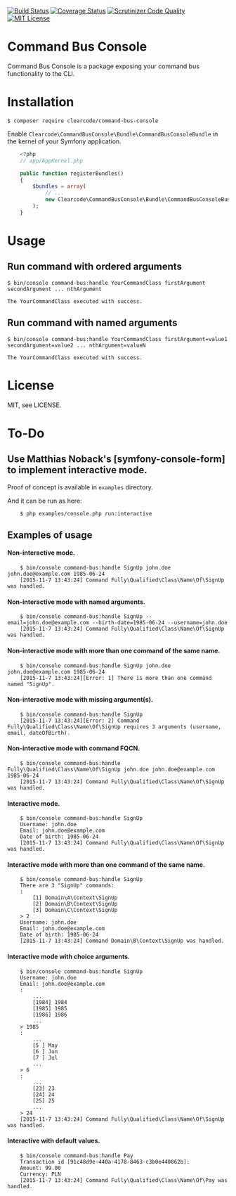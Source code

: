 [![Build Status](https://travis-ci.org/ClearcodeHQ/command-bus-console.svg?branch=master)](https://travis-ci.org/ClearcodeHQ/command-bus-console)
[![Coverage Status](https://coveralls.io/repos/ClearcodeHQ/command-bus-console/badge.svg?branch=master&service=github)](https://coveralls.io/github/ClearcodeHQ/command-bus-console?branch=master)
[![Scrutinizer Code Quality](https://scrutinizer-ci.com/g/ClearcodeHQ/command-bus-console/badges/quality-score.png?b=master)](https://scrutinizer-ci.com/g/ClearcodeHQ/command-bus-console/?branch=master)
[![MIT License](https://img.shields.io/packagist/l/clearcode/command-bus-console.svg)](https://github.com/ClearcodeHQ/command-bus-console/blob/master/LICENSE)

# Command Bus Console

Command Bus Console is a package exposing your command bus functionality to the CLI.

# Installation

```console
$ composer require clearcode/command-bus-console
```

Enable `Clearcode\CommandBusConsole\Bundle\CommandBusConsoleBundle` in the kernel of your Symfony application.

```php
    <?php
    // app/AppKernel.php

    public function registerBundles()
    {
        $bundles = array(
            // ...
            new Clearcode\CommandBusConsole\Bundle\CommandBusConsoleBundle(),
        );
    }
```

# Usage

## Run command with ordered arguments

```console
$ bin/console command-bus:handle YourCommandClass firstArgument secondArgument ... nthArgument

The YourCommandClass executed with success.
```

## Run command with named arguments

```console
$ bin/console command-bus:handle YourCommandClass firstArgument=value1 secondArgument=value2 ... nthArgument=valueN

The YourCommandClass executed with success.
```

# License

MIT, see LICENSE.

# To-Do

## Use Matthias Noback's [symfony-console-form] to implement interactive mode.
Proof of concept is available in ```examples``` directory.

And it can be run as here:

```console
    $ php examples/console.php run:interactive
```

## Examples of usage

#### Non-interactive mode.
```console
    $ bin/console command-bus:handle SignUp john.doe john.doe@example.com 1985-06-24
    [2015-11-7 13:43:24] Command Fully\Qualified\Class\Name\Of\SignUp was handled.
```

#### Non-interactive mode with named arguments.
```console
    $ bin/console command-bus:handle SignUp --email=john.doe@example.com --birth-date=1985-06-24 --username=john.doe
    [2015-11-7 13:43:24] Command Fully\Qualified\Class\Name\Of\SignUp was handled.
```

#### Non-interactive mode with more than one command of the same name.
```console
    $ bin/console command-bus:handle SignUp john.doe john.doe@example.com 1985-06-24
    [2015-11-7 13:43:24][Error: 1] There is more than one command named "SignUp".
```

#### Non-interactive mode with missing argument(s).
```console
    $ bin/console command-bus:handle SignUp
    [2015-11-7 13:43:24][Error: 2] Command Fully\Qualified\Class\Name\Of\SignUp requires 3 arguments (username, email, dateOfBirth).
```

#### Non-interactive mode with command FQCN.
```console
    $ bin/console command-bus:handle Fully\Qualified\Class\Name\Of\SignUp john.doe john.doe@example.com 1985-06-24
    [2015-11-7 13:43:24] Command Fully\Qualified\Class\Name\Of\SignUp was handled.
```

#### Interactive mode.
```console
    $ bin/console command-bus:handle SignUp
    Username: john.doe
    Email: john.doe@example.com
    Date of birth: 1985-06-24
    [2015-11-7 13:43:24] Command Fully\Qualified\Class\Name\Of\SignUp was handled.
```

#### Interactive mode with more than one command of the same name.
```console
    $ bin/console command-bus:handle SignUp
    There are 3 "SignUp" commands:
    :
        [1] Domain\A\Context\SignUp
        [2] Domain\B\Context\SignUp
        [3] Domain\C\Context\SignUp
    > 2
    Username: john.doe
    Email: john.doe@example.com
    Date of birth: 1985-06-24
    [2015-11-7 13:43:24] Command Domain\B\Context\SignUp was handled.
```

#### Interactive mode with choice arguments.
```console
    $ bin/console command-bus:handle SignUp
    Username: john.doe
    Email: john.doe@example.com
    :
        ...
        [1984] 1984
        [1985] 1985
        [1986] 1986
        ...
    > 1985
    :
        ...
        [5 ] May
        [6 ] Jun
        [7 ] Jul
        ...
    > 6
    :
        ...
        [23] 23
        [24] 24
        [25] 25
        ...
    > 24
    [2015-11-7 13:43:24] Command Fully\Qualified\Class\Name\Of\SignUp was handled.
```
#### Interactive with default values.
```console
    $ bin/console command-bus:handle Pay
    Transaction id [91c48d9e-440a-4178-8463-c3b0e440862b]:
    Amount: 99.00
    Currency: PLN
    [2015-11-7 13:43:24] Command Fully\Qualified\Class\Name\Of\Pay was handled.
```